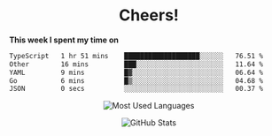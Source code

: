 <h1 align="center">Cheers!</h1>

**This week I spent my time on**
<!--START_SECTION:waka-->

```txt
TypeScript   1 hr 51 mins    ███████████████████░░░░░░   76.51 %
Other        16 mins         ███░░░░░░░░░░░░░░░░░░░░░░   11.64 %
YAML         9 mins          █▓░░░░░░░░░░░░░░░░░░░░░░░   06.64 %
Go           6 mins          █▒░░░░░░░░░░░░░░░░░░░░░░░   04.68 %
JSON         0 secs          ░░░░░░░░░░░░░░░░░░░░░░░░░   00.37 %
```

<!--END_SECTION:waka-->

<p align="center"><img src="https://github-readme-stats.vercel.app/api/top-langs/?username=thnkrn&layout=compact&hide=html&theme=tokyonight" alt="Most Used Languages" /></p>

<p align="center"><img src="https://github-readme-stats.vercel.app/api?username=thnkrn&show_icons=true&count_private=true&theme=tokyonight" alt="GitHub Stats" /></p>

<!-- <p align="center"><a href="https://wakatime.com"><img src="https://wakatime.com/share/@thnkrn/40092326-d1bd-471b-89da-9a7c63939402.png" /></p>
 -->
